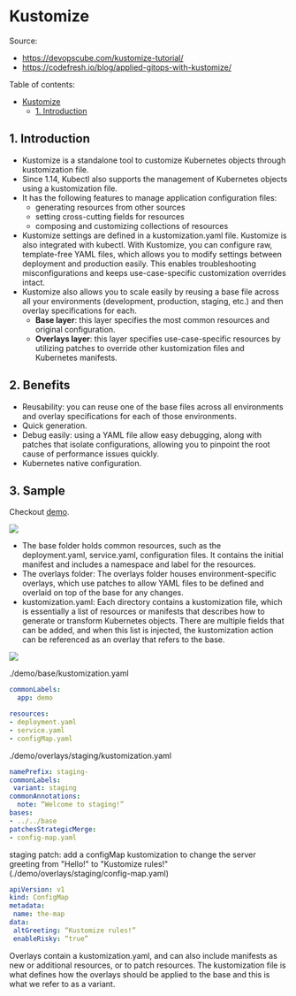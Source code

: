# Kustomize

Source:

- <https://devopscube.com/kustomize-tutorial/>
- <https://codefresh.io/blog/applied-gitops-with-kustomize/>

Table of contents:

- [Kustomize](#kustomize)
  - [1. Introduction](#1-introduction)

## 1. Introduction

- Kustomize is a standalone tool to customize Kubernetes objects through kustomization file.
- Since 1.14, Kubectl also supports the management of Kubernetes objects using a kustomization file.
- It has the following features to manage application configuration files:
  - generating resources from other sources
  - setting cross-cutting fields for resources
  - composing and customizing collections of resources
- Kustomize settings are defined in a kustomization.yaml file. Kustomize is also integrated with kubectl. With Kustomize, you can configure raw, template-free YAML files, which allows you to modify settings between deployment and production easily. This enables troubleshooting misconfigurations and keeps use-case-specific customization overrides intact.
- Kustomize also allows you to scale easily by reusing a base file across all your environments (development, production, staging, etc.) and then overlay specifications for each.
  - **Base layer**: this layer specifies the most common resources and original configuration.
  - **Overlays layer**: this layer specifies use-case-specific resources by utilizing patches to override other kustomization files and Kubernetes manifests.

## 2. Benefits

- Reusability: you can reuse one of the base files across all environments and overlay specifications for each of those environments.
- Quick generation.
- Debug easily: using a YAML file allow easy debugging, along with patches that isolate configurations, allowing you to pinpoint the root cause of performance issues quickly.
- Kubernetes native configuration.

## 3. Sample

Checkout [demo](./demo).

![](https://codefresh.io/wp-content/uploads/2023/07/Screen-Shot-2021-12-01-at-10.32.44-AM-1.png)

- The base folder holds common resources, such as the deployment.yaml, service.yaml, configuration files. It contains the initial manifest and includes a namespace and label for the resources.
- The overlays folder: The overlays folder houses environment-specific overlays, which use patches to allow YAML files to be defined and overlaid on top of the base for any changes.
- kustomization.yaml: Each directory contains a kustomization file, which is essentially a list of resources or manifests that describes how to generate or transform Kubernetes objects. There are multiple fields that can be added, and when this list is injected, the kustomization action can be referenced as an overlay that refers to the base.

![](https://devopscube.com/content/images/2025/03/image-29-22.png)

./demo/base/kustomization.yaml

```yaml
commonLabels:
  app: demo

resources:
- deployment.yaml
- service.yaml
- configMap.yaml
```

./demo/overlays/staging/kustomization.yaml

```yaml
namePrefix: staging-
commonLabels:
 variant: staging
commonAnnotations:
  note: “Welcome to staging!”
bases:
- ../../base
patchesStrategicMerge:
- config-map.yaml
```

staging patch: add a configMap kustomization to change the server greeting from "Hello!" to "Kustomize rules!" (./demo/overlays/staging/config-map.yaml)

```yaml
apiVersion: v1
kind: ConfigMap
metadata:
 name: the-map
data:
 altGreeting: “Kustomize rules!”
 enableRisky: “true”
```

Overlays contain a kustomization.yaml, and can also include manifests as new or additional resources, or to patch resources. The kustomization file is what defines how the overlays should be applied to the base and this is what we refer to as a variant.
